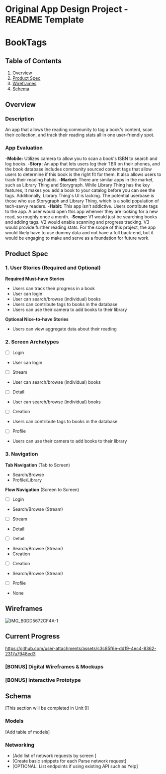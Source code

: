 Original App Design Project - README Template
===

# BookTags

## Table of Contents

1. [Overview](#Overview)
2. [Product Spec](#Product-Spec)
3. [Wireframes](#Wireframes)
4. [Schema](#Schema)

## Overview

### Description

An app that allows the reading community to tag a book's content, scan their collection, and track their reading stats all in one user-friendly spot.

### App Evaluation
-**Mobile:** Utilizes camera to allow you to scan a book's ISBN to search and log books.
-**Story:** An app that lets users log their TBR on their phones, and the book database includes community sourced content tags that allow users to determine if this book is the right fit for them. It also allows users to track their reading habits.
-**Market:** There are similar apps in the market, such as Library Thing and Storygraph. While Library Thing has the key features, it makes you add a book to your catalog before you can see the tags. Additionally, Library Thing's UI is lacking. The potential userbase is those who use Storygraph and Library Thing, which is a solid population of tech-savvy readers.
-**Habit:** This app isn't addictive. Users contribute tags to the app. A user would open this app whenver they are looking for a new read, so roughly once a month.
-**Scope:** V1 would just be searching books and adding tags. V2 would enable scanning and progress tracking. V3 would provide further reading stats. For the scope of this project, the app would likely have to use dummy data and not have a full back-end, but it would be engaging to make and serve as a foundation for future work.

## Product Spec

### 1. User Stories (Required and Optional)

**Required Must-have Stories**

* Users can track their progress in a book
* User can login
* User can search/browse (individual) books
* Users can contribute tags to books in the database
* Users can use their camera to add books to their library


**Optional Nice-to-have Stories**

* Users can view aggregate data about their reading


### 2. Screen Archetypes 
- [ ] Login
* User can login
- [ ] Stream
* User can search/browse (individual) books
- [ ] Detail
* User can search/browse (individual) books
- [ ] Creation
* Users can contribute tags to books in the database
- [ ] Profile
* Users can use their camera to add books to their library

### 3. Navigation

**Tab Navigation** (Tab to Screen)

* Search/Browse
* Profile/Library

**Flow Navigation** (Screen to Screen)

- [ ] Login
* Search/Browse (Stream)
- [ ] Stream
* Detail
- [ ] Detail
* Search/Browse (Stream)
* Creation
- [ ] Creation
* Search/Browse (Stream)
- [ ] Profile
* None

## Wireframes

![IMG_B0DD5672CF4A-1](https://github.com/user-attachments/assets/098649c0-9da3-4dff-a981-003f74a6981a)


## Current Progress


https://github.com/user-attachments/assets/c3c85f6e-dd19-4ec4-8362-2317a7948ed3



### [BONUS] Digital Wireframes & Mockups

### [BONUS] Interactive Prototype

## Schema 

[This section will be completed in Unit 9]

### Models

[Add table of models]

### Networking

- [Add list of network requests by screen ]
- [Create basic snippets for each Parse network request]
- [OPTIONAL: List endpoints if using existing API such as Yelp]
